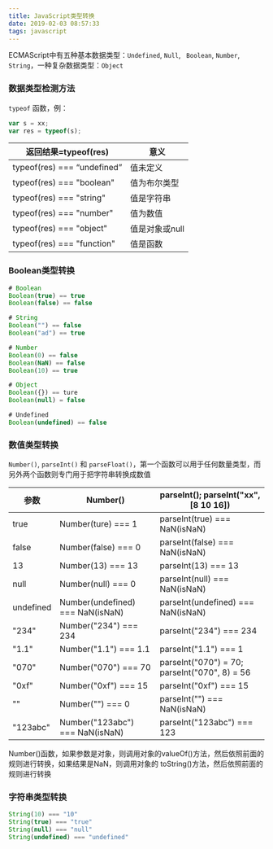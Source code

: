 ```yaml
---
title: JavaScript类型转换
date: 2019-02-03 08:57:33
tags: javascript
---
```




ECMAScript中有五种基本数据类型：`Undefined`, `Null`, ` Boolean`, `Number`, `String`，一种复杂数据类型：`Object`



### 数据类型检测方法

`typeof` 函数，例： 

```javascript
var s = xx;
var res = typeof(s);
```

| 返回结果=typeof(res)        | 意义           |
| --------------------------- | -------------- |
| typeof(res) === “undefined” | 值未定义       |
| typeof(res) === "boolean"   | 值为布尔类型   |
| typeof(res) === "string"    | 值是字符串     |
| typeof(res) === "number"    | 值为数值       |
| typeof(res) === "object"    | 值是对象或null |
| typeof(res) === "function"  | 值是函数       |

<!-- more -->

### Boolean类型转换

```javascript
# Boolean
Boolean(true) == true
Boolean(false) == false

# String
Boolean("") == false
Boolean("ad") == true

# Number
Boolean(0) == false
Boolean(NaN) == false
Boolean(10) == true

# Object
Boolean({}) == ture
Boolean(null) = false

# Undefined
Boolean(undefined) == false
```



### 数值类型转换

`Number()`, `parseInt()` 和 `parseFloat()`，第一个函数可以用于任何数量类型，而另外两个函数则专门用于把字符串转换成数值

| 参数      | Number()                         | parseInt();  parseInt("xx", [8 10 16])      |
| --------- | -------------------------------- | --------------------------------------------- |
| true      | Number(ture) === 1               | parseInt(true) === NaN(isNaN)                 |
| false     | Number(false) === 0              | parseInt(false) === NaN(isNaN)                |
| 13        | Number(13) === 13                | parseInt(13) === 13                           |
| null      | Number(null) === 0               | parseInt(null) === NaN(isNaN)                 |
| undefined | Number(undefined) === NaN(isNaN) | parseInt(undefined) === NaN(isNaN)            |
| "234"     | Number("234") === 234            | parseInt("234") === 234                       |
| "1.1"     | Number("1.1") === 1.1            | parseInt("1.1") === 1                         |
| "070"     | Number("070") === 70             | parseInt("070") = 70; parseInt("070", 8) = 56 |
| "0xf"     | Number("0xf") === 15             | parseInt("0xf") === 15                        |
| ""        | Number("") === 0                 | parseInt("") === NaN(isNaN)                   |
| "123abc"  | Number("123abc") === NaN(isNaN)  | parseInt("123abc") === 123                    |

Number()函数，如果参数是对象，则调用对象的valueOf()方法，然后依照前面的规则进行转换，如果结果是NaN，则调用对象的 toString()方法，然后依照前面的规则进行转换



### 字符串类型转换

```javascript
String(10) === "10"
String(true) === "true"
String(null) === "null"
String(undefined) === "undefined"
```

